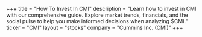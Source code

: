+++
title = "How To Invest In CMI"
description = "Learn how to invest in CMI with our comprehensive guide. Explore market trends, financials, and the social pulse to help you make informed decisions when analyzing $CMI."
ticker = "CMI"
layout = "stocks"
company = "Cummins Inc. (CMI)"
+++

